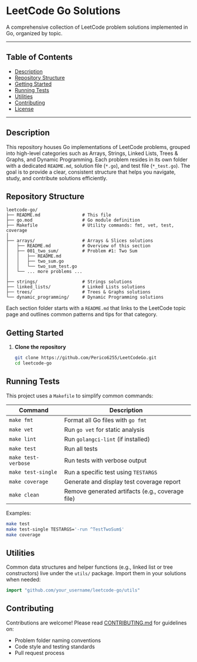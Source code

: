 # LeetCode Go Solutions

A comprehensive collection of LeetCode problem solutions implemented in Go, organized by topic.

---

## Table of Contents

* [Description](#description)
* [Repository Structure](#repository-structure)
* [Getting Started](#getting-started)
* [Running Tests](#running-tests)
* [Utilities](#utilities)
* [Contributing](#contributing)
* [License](#license)

---

## Description

This repository houses Go implementations of LeetCode problems, grouped into high-level categories such as Arrays, Strings, Linked Lists, Trees & Graphs, and Dynamic Programming. Each problem resides in its own folder with a dedicated `README.md`, solution file (`*.go`), and test file (`*_test.go`). The goal is to provide a clear, consistent structure that helps you navigate, study, and contribute solutions efficiently.

## Repository Structure

```
leetcode-go/
├── README.md                # This file
├── go.mod                   # Go module definition
├── Makefile                 # Utility commands: fmt, vet, test, coverage
│
├── arrays/                  # Arrays & Slices solutions
│   ├── README.md            # Overview of this section
│   ├── 001_two_sum/         # Problem #1: Two Sum
│   │   ├── README.md
│   │   ├── two_sum.go
│   │   └── two_sum_test.go
│   └── ... more problems ...
│
├── strings/                 # Strings solutions
├── linked_lists/            # Linked Lists solutions
├── trees/                   # Trees & Graphs solutions
└── dynamic_programming/     # Dynamic Programming solutions
```

Each section folder starts with a `README.md` that links to the LeetCode topic page and outlines common patterns and tips for that category.

## Getting Started

1. **Clone the repository**

   ```bash
   git clone https://github.com/Perico6255/LeetCodeGo.git
   cd leetcode-go
   ```

## Running Tests

This project uses a `Makefile` to simplify common commands:

| Command             | Description                                      |
| ------------------- | ------------------------------------------------ |
| `make fmt`          | Format all Go files with `go fmt`                |
| `make vet`          | Run `go vet` for static analysis                 |
| `make lint`         | Run `golangci-lint` (if installed)               |
| `make test`         | Run all tests                                    |
| `make test-verbose` | Run tests with verbose output                    |
| `make test-single`  | Run a specific test using `TESTARGS`             |
| `make coverage`     | Generate and display test coverage report        |
| `make clean`        | Remove generated artifacts (e.g., coverage file) |

Examples:

```bash
make test
make test-single TESTARGS='-run ^TestTwoSum$'
make coverage
```

## Utilities

Common data structures and helper functions (e.g., linked list or tree constructors) live under the `utils/` package. Import them in your solutions when needed:

```go
import "github.com/your_username/leetcode-go/utils"
```

## Contributing

Contributions are welcome! Please read [CONTRIBUTING.md](CONTRIBUTING.md) for guidelines on:

* Problem folder naming conventions
* Code style and testing standards
* Pull request process



